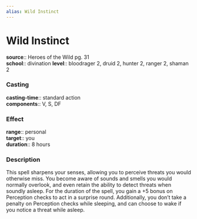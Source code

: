 ```yaml
---
alias: Wild Instinct
---
```


# Wild Instinct 

**source**:: Heroes of the Wild pg. 31  
**school**:: divination
**level**:: bloodrager 2, druid 2, hunter 2, ranger 2, shaman 2

### Casting 

**casting-time**:: standard action  
**components**:: V, S, DF

### Effect 

**range**:: personal  
**target**:: you  
**duration**:: 8 hours

### Description 

This spell sharpens your senses, allowing you to perceive threats you would otherwise miss. You become aware of sounds and smells you would normally overlook, and even retain the ability to detect threats when soundly asleep. For the duration of the spell, you gain a +5 bonus on Perception checks to act in a surprise round. Additionally, you don’t take a penalty on Perception checks while sleeping, and can choose to wake if you notice a threat while asleep.
